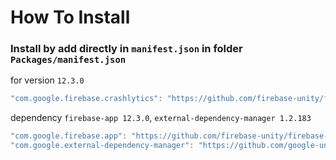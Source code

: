# How To Install

### Install by add directly in `manifest.json` in folder `Packages/manifest.json`


for version `12.3.0`
```csharp
"com.google.firebase.crashlytics": "https://github.com/firebase-unity/firebase-crashlytics.git#12.3.0",
```


dependency `firebase-app 12.3.0`, `external-dependency-manager 1.2.183`
```csharp
"com.google.firebase.app": "https://github.com/firebase-unity/firebase-app.git#12.3.0",
"com.google.external-dependency-manager": "https://github.com/google-unity/external-dependency-manager.git#1.2.183",
```
